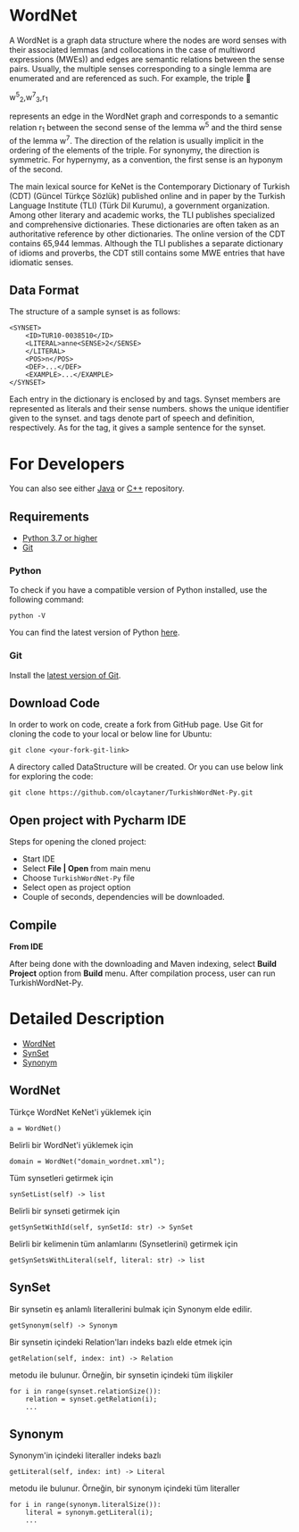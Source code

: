 # WordNet

A WordNet is a graph data structure where the nodes are word senses with their associated lemmas (and collocations in the case of multiword expressions (MWEs)) and edges are semantic relations between the sense pairs. Usually, the multiple senses corresponding to a single lemma are enumerated and are referenced as such. For example, the triple
􏰀

w<sup>5</sup><sub>2</sub>,w<sup>7</sup><sub>3</sub>,r<sub>1</sub>

represents an edge in the WordNet graph and corresponds to a semantic relation r<sub>1</sub> between the second sense of the lemma w<sup>5</sup> and the third sense of the lemma w<sup>7</sup>. The direction of the relation is usually implicit in the ordering of the elements of the triple. For synonymy, the direction is symmetric. For hypernymy, as a convention, the first sense is an hyponym of the second.

The main lexical source for KeNet is the Contemporary Dictionary of Turkish (CDT) (Güncel Türkçe Sözlük) published online and in paper by the Turkish Language Institute (TLI) (Türk Dil Kurumu), a government organization. Among other literary and academic works, the TLI publishes specialized and comprehensive dictionaries. These dictionaries are often taken as an authoritative reference by other dictionaries. The online version of the CDT contains 65,944 lemmas. Although the TLI publishes a separate dictionary of idioms and proverbs, the CDT still contains some MWE entries that have idiomatic senses.

## Data Format

The structure of a sample synset is as follows:

	<SYNSET>
		<ID>TUR10-0038510</ID>
		<LITERAL>anne<SENSE>2</SENSE>
		</LITERAL>
		<POS>n</POS>
		<DEF>...</DEF>
		<EXAMPLE>...</EXAMPLE>
	</SYNSET>

Each entry in the dictionary is enclosed by <SYNSET> and </SYNSET> tags. Synset members are represented as literals and their sense numbers. <ID> shows the unique identifier given to the synset. <POS> and <DEF> tags denote part of speech and definition, respectively. As for the <EXAMPLE> tag, it gives a sample sentence for the synset.


For Developers
============
You can also see either [Java](https://github.com/olcaytaner/TurkishWordNet) 
or [C++](https://github.com/olcaytaner/TurkishWordNet-CPP) repository.
## Requirements

* [Python 3.7 or higher](#python)
* [Git](#git)

### Python 

To check if you have a compatible version of Python installed, use the following command:

    python -V
    
You can find the latest version of Python [here](https://www.python.org/downloads/).

### Git

Install the [latest version of Git](https://git-scm.com/book/en/v2/Getting-Started-Installing-Git).

## Download Code

In order to work on code, create a fork from GitHub page. 
Use Git for cloning the code to your local or below line for Ubuntu:

	git clone <your-fork-git-link>

A directory called DataStructure will be created. Or you can use below link for exploring the code:

	git clone https://github.com/olcaytaner/TurkishWordNet-Py.git

## Open project with Pycharm IDE

Steps for opening the cloned project:

* Start IDE
* Select **File | Open** from main menu
* Choose `TurkishWordNet-Py` file
* Select open as project option
* Couple of seconds, dependencies will be downloaded. 


## Compile

**From IDE**

After being done with the downloading and Maven indexing, select **Build Project** option from **Build** menu. After compilation process, user can run TurkishWordNet-Py.

Detailed Description
============
+ [WordNet](#wordnet)
+ [SynSet](#synset)
+ [Synonym](#synonym)

## WordNet

Türkçe WordNet KeNet'i yüklemek için

	a = WordNet()

Belirli bir WordNet'i yüklemek için

	domain = WordNet("domain_wordnet.xml");

Tüm synsetleri getirmek için

	synSetList(self) -> list

Belirli bir synseti getirmek için

	getSynSetWithId(self, synSetId: str) -> SynSet

Belirli bir kelimenin tüm anlamlarını (Synsetlerini) getirmek için

	getSynSetsWithLiteral(self, literal: str) -> list

## SynSet

Bir synsetin eş anlamlı literallerini bulmak için Synonym elde edilir.

	getSynonym(self) -> Synonym
	
Bir synsetin içindeki Relation'ları indeks bazlı elde etmek için

	getRelation(self, index: int) -> Relation

metodu ile bulunur. Örneğin, bir synsetin içindeki tüm ilişkiler

	for i in range(synset.relationSize()):
		relation = synset.getRelation(i);
		...

## Synonym

Synonym'in içindeki literaller indeks bazlı

	getLiteral(self, index: int) -> Literal

metodu ile bulunur. Örneğin, bir synonym içindeki tüm literaller

	for i in range(synonym.literalSize()):
		literal = synonym.getLiteral(i);
		...
